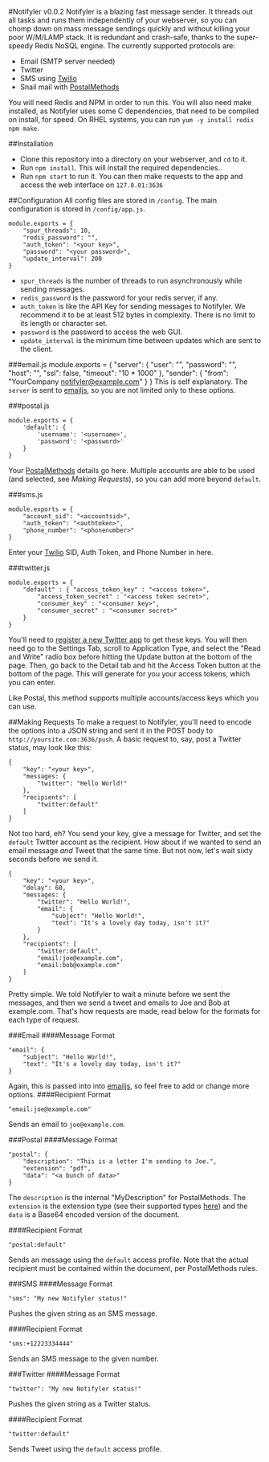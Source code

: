 #Notifyler v0.0.2
Notifyler is a blazing fast message sender. It threads out all tasks and runs them independently of your webserver, so you can chomp down on mass message sendings quickly and without killing your poor W/M/LAMP stack. It is redundant and crash-safe, thanks to the super-speedy Redis NoSQL engine. The currently supported protocols are:

- Email (SMTP server needed)
- Twitter
- SMS using [Twilio](https://www.twilio.com)
- Snail mail with [PostalMethods](http://www.postalmethods.com/)

You will need Redis and NPM in order to run this. You will also need make installed, as Notifyler uses some C dependencies, that need to be compiled on install, for speed. On RHEL systems, you can run `yum -y install redis npm make`.

##Installation

- Clone this repository into a directory on your webserver, and `cd` to it.
- Run `npm install`. This will install the required dependencies..
- Run `npm start` to run it. You can then make requests to the app and access the web interface on `127.0.01:3636`

##Configuration
All config files are stored in `/config`. The main configuration is stored in `/config/app.js`.

    module.exports = {
	    "spur_threads": 10,
	    "redis_password": "",
	    "auth_token": "<your key>",
	    "password": "<your password>",
	    "update_interval": 200
	}

- `spur_threads` is the number of threads to run asynchronously while sending messages.
- `redis_password` is the password for your redis server, if any.
- `auth_token` is like the API Key for sending messages to Notifyler. We recommend it to be at least 512 bytes in complexity. There is no limit to its length or character set.
- `password` is the password to access the web GUI.
- `update_interval` is the minimum time between updates which are sent to the client.

###email.js
    module.exports = {
	    "server": {
	        "user": "<username>",
	        "password": "<password>",
	        "host": "<server>",
	        "ssl": false,
	        "timeout": "10 * 1000"
	    },
	    "sender": {
	        "from": "YourCompany <notifyler@example.com>"
	    }
	}
This is self explanatory. The `server` is sent to [emailjs](https://github.com/eleith/emailjs), so you are not limited only to these options.

###postal.js

    module.exports = {
    	'default': {
    		'username': '<username>',
    		'password': '<password>'
    	}
    }

Your [PostalMethods](http://www.postalmethods.com/) details go here. Multiple accounts are able to be used (and selected, see *Making Requests*), so you can add more beyond `default`.

###sms.js

    module.exports = {
	    "account_sid": "<accountsid>",
	    "auth_token": "<authtoken>",
	    "phone_number": "<phonenumber>"
	}

Enter your [Twilio](https://www.twilio.com) SID, Auth Token, and Phone Number in here.

###twitter.js

    module.exports = {
		"default" : { "access_token_key" : "<access token>",
	    	"access_token_secret" : "<access token secret>",
	    	"consumer_key" : "<consumer key>",
	    	"consumer_secret" : "<consumer secret>"
	    }
	}

You'll need to [register a new Twitter app](https://dev.twitter.com/apps/new) to get these keys. You will then need go to the Settings Tab, scroll to Application Type, and select the "Read and Write" radio box before hitting the Update button at the bottom of the page. Then, go back to the Detail tab and hit the Access Token button at the bottom of the page. This will generate for you your access tokens, which you can enter.

Like Postal, this method supports multiple accounts/access keys which you can use.

##Making Requests
To make a request to Notifyler, you'll need to encode the options into a JSON string and sent it in the POST body to `http://yoursite.com:3636/push`. A basic request to, say, post a Twitter status, may look like this:

	{
	    "key": "<your key>",
		"messages: {
	        "twitter": "Hello World!"
	    },
	    "recipients": [
	        "twitter:default"
	    ]
	}

Not too hard, eh? You send your key, give a message for Twitter, and set the `default` Twitter account as the recipient. How about if we wanted to send an email message *and* Tweet that the same time. But not now, let's wait sixty seconds before we send it.

	{
	    "key": "<your key>",
		"delay": 60,
		"messages: {
	        "twitter": "Hello World!",
			"email": {
				"subject": "Hello World!",
				"text": "It's a lovely day today, isn't it?"
			}
	    },
	    "recipients": [
	        "twitter:default",
			"email:joe@example.com",
			"email:bob@example.com"
	    ]
	}

Pretty simple. We told Notifyler to wait a minute before we sent the messages, and then we send a tweet and emails to Joe and Bob at example.com. That's how requests are made, read below for the formats for each type of request.

###Email
####Message Format

    "email": {
        "subject": "Hello World!",
        "text": "It's a lovely day today, isn't it?"
    }

Again, this is passed into into [emailjs](https://github.com/eleith/emailjs), so feel free to add or change more options.
####Recipient Format

	"email:joe@example.com"

Sends an email to `joe@example.com`.

###Postal
####Message Format

    "postal": {
        "description": "This is a letter I'm sending to Joe.",
        "extension": "pdf",
		"data": "<a bunch of data>"
    }

The `description` is the internal "MyDescription" for PostalMethods. The `extension` is the extension type (see their supported types [here](http://www.postalmethods.com/supported)) and the `data` is a Base64 encoded version of the document.

####Recipient Format

	"postal:default"

Sends an message using the `default` access profile. Note that the actual recipient must be contained within the document, per PostalMethods rules.

###SMS
####Message Format

    "sms": "My new Notifyler status!"

Pushes the given string as an SMS message.

####Recipient Format

	"sms:+12223334444"

Sends an SMS message to the given number.

###Twitter
####Message Format

    "twitter": "My new Notifyler status!"

Pushes the given string as a Twitter status.

####Recipient Format

	"twitter:default"

Sends Tweet using the `default` access profile.


